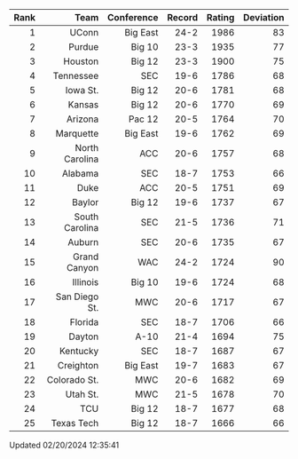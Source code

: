 | Rank  | Team                 | Conference           | Record   | Rating | Deviation |
| ---:  | ---:                 | ---:                 | ---:     | ---:   | ---:      |
| 1     | UConn                | Big East             | 24-2     | 1986   | 83        |
| 2     | Purdue               | Big 10               | 23-3     | 1935   | 77        |
| 3     | Houston              | Big 12               | 23-3     | 1900   | 75        |
| 4     | Tennessee            | SEC                  | 19-6     | 1786   | 68        |
| 5     | Iowa St.             | Big 12               | 20-6     | 1781   | 68        |
| 6     | Kansas               | Big 12               | 20-6     | 1770   | 69        |
| 7     | Arizona              | Pac 12               | 20-5     | 1764   | 70        |
| 8     | Marquette            | Big East             | 19-6     | 1762   | 69        |
| 9     | North Carolina       | ACC                  | 20-6     | 1757   | 68        |
| 10    | Alabama              | SEC                  | 18-7     | 1753   | 66        |
| 11    | Duke                 | ACC                  | 20-5     | 1751   | 69        |
| 12    | Baylor               | Big 12               | 19-6     | 1737   | 67        |
| 13    | South Carolina       | SEC                  | 21-5     | 1736   | 71        |
| 14    | Auburn               | SEC                  | 20-6     | 1735   | 67        |
| 15    | Grand Canyon         | WAC                  | 24-2     | 1724   | 90        |
| 16    | Illinois             | Big 10               | 19-6     | 1724   | 68        |
| 17    | San Diego St.        | MWC                  | 20-6     | 1717   | 67        |
| 18    | Florida              | SEC                  | 18-7     | 1706   | 66        |
| 19    | Dayton               | A-10                 | 21-4     | 1694   | 75        |
| 20    | Kentucky             | SEC                  | 18-7     | 1687   | 67        |
| 21    | Creighton            | Big East             | 19-7     | 1683   | 67        |
| 22    | Colorado St.         | MWC                  | 20-6     | 1682   | 69        |
| 23    | Utah St.             | MWC                  | 21-5     | 1678   | 70        |
| 24    | TCU                  | Big 12               | 18-7     | 1677   | 68        |
| 25    | Texas Tech           | Big 12               | 18-7     | 1666   | 66        |

Updated 02/20/2024 12:35:41
